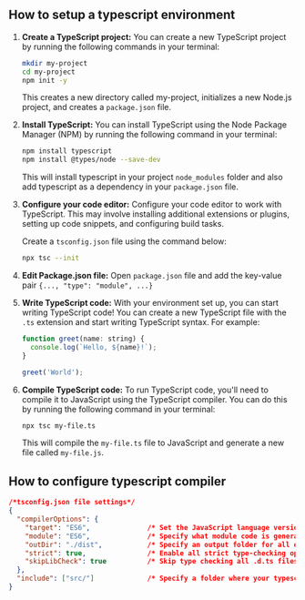 ## How to setup a typescript environment

1. **Create a TypeScript project:** You can create a new TypeScript project by running the following commands in your terminal:

    ```bash
    mkdir my-project
    cd my-project
    npm init -y
    ```

    This creates a new directory called my-project, initializes a new Node.js project, and creates a `package.json` file.


2. **Install TypeScript:** You can install TypeScript using the Node Package Manager (NPM) by running the following command in your terminal:

    ```bash
    npm install typescript
    npm install @types/node --save-dev
    ```
    
    This will install typescript in your project `node_modules` folder and also add typescript as a dependency in your `package.json` file.

3. **Configure your code editor:** Configure your code editor to work with TypeScript. This may involve installing additional extensions or plugins, setting up code snippets, and configuring build tasks.

    Create a `tsconfig.json` file using the command below:
    ```bash
    npx tsc --init
    ```

4. **Edit Package.json file:** Open `package.json` file and add the key-value pair `{..., "type": "module", ...}`

4. **Write TypeScript code:** With your environment set up, you can start writing TypeScript code! You can create a new TypeScript file with the `.ts` extension and start writing TypeScript syntax. For example:
    ```javascript
    function greet(name: string) {
      console.log(`Hello, ${name}!`);
    }

    greet('World');
    ```

5. **Compile TypeScript code:** To run TypeScript code, you'll need to compile it to JavaScript using the TypeScript compiler. You can do this by running the following command in your terminal:
    ```bash
    npx tsc my-file.ts
    ```

    This will compile the `my-file.ts` file to JavaScript and generate a new file called `my-file.js`.


## How to configure typescript compiler

```json
/*tsconfig.json file settings*/
{
  "compilerOptions": {
    "target": "ES6",              /* Set the JavaScript language version for emitted JavaScript and include compatible library declarations. */
    "module": "ES6",              /* Specify what module code is generated. */
    "outDir": "./dist",           /* Specify an output folder for all emitted files. */
    "strict": true,               /* Enable all strict type-checking options. */
    "skipLibCheck": true          /* Skip type checking all .d.ts files. */
  },
  "include": ["src/"]             /* Specify a folder where your typescript files are located and will be compiled from */
}
```

